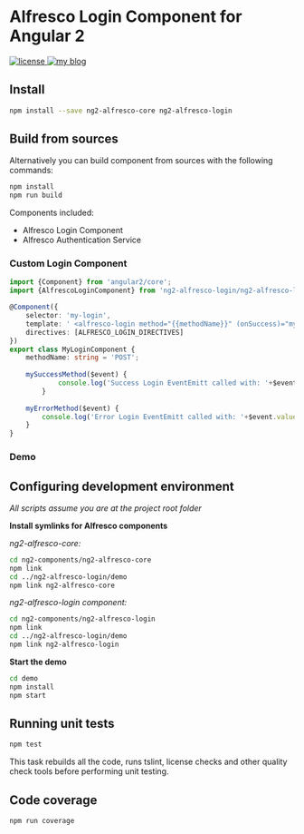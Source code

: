 # Alfresco Login Component for Angular 2
<p>
  <a href='https://raw.githubusercontent.com/Alfresco/dev-platform-webcomponents/master/ng2-components/ng2-alfresco-upload/LICENSE'>
     <img src='https://img.shields.io/hexpm/l/plug.svg' alt='license' />
  </a>
  <a href='https://www.alfresco.com/'>
     <img src='https://img.shields.io/badge/style-component-green.svg?label=alfresco' alt='my blog' />
  </a>
</p>

## Install


```sh
npm install --save ng2-alfresco-core ng2-alfresco-login
```


## Build from sources
Alternatively you can build component from sources with the following commands:


```sh
npm install
npm run build
```

Components included:

* Alfresco Login Component
* Alfresco Authentication Service

### Custom Login Component

```ts
import {Component} from 'angular2/core';
import {AlfrescoLoginComponent} from 'ng2-alfresco-login/ng2-alfresco-login';

@Component({
    selector: 'my-login',
    template: ' <alfresco-login method="{{methodName}}" (onSuccess)="mySuccessMethod($event)" (onError)="myErrorMethod($event)"></alfresco-login>',
    directives: [ALFRESCO_LOGIN_DIRECTIVES]
})
export class MyLoginComponent {
    methodName: string = 'POST';
    
    mySuccessMethod($event) {
            console.log('Success Login EventEmitt called with: '+$event.value);
        }
    
    myErrorMethod($event) {
        console.log('Error Login EventEmitt called with: '+$event.value);
    }
}
```

### Demo

## Configuring development environment

*All scripts assume you are at the project root folder*

**Install symlinks for Alfresco components**

*ng2-alfresco-core:*

```sh
cd ng2-components/ng2-alfresco-core
npm link
cd ../ng2-alfresco-login/demo
npm link ng2-alfresco-core
```


*ng2-alfresco-login component:*

```sh
cd ng2-components/ng2-alfresco-login
npm link
cd ../ng2-alfresco-login/demo
npm link ng2-alfresco-login
```

**Start the demo**

```sh
cd demo
npm install
npm start
```

## Running unit tests

```sh
npm test
```

This task rebuilds all the code, runs tslint, license checks and other quality check tools 
before performing unit testing. 

## Code coverage

```sh
npm run coverage
```
